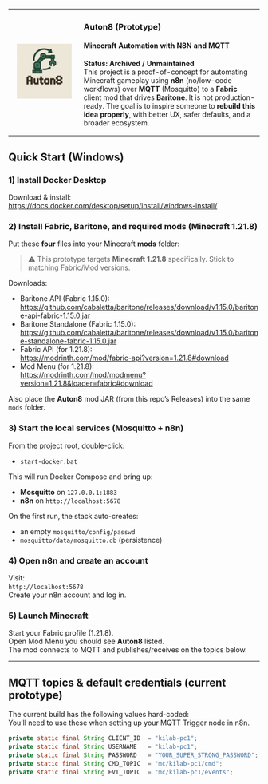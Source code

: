 <table align="center" width="100%">
  <tr>
    <td align="center" width="130" style="min-width:130px;">
      <img src="src/main/resources/icon.png" alt="Auton8 logo" width="110">
    </td>
    <td>

### Auton8 (Prototype)
#### Minecraft Automation with N8N and MQTT

**Status: Archived / Unmaintained**  
This project is a proof-of-concept for automating Minecraft gameplay using **n8n** (no/low-code workflows) over **MQTT** (Mosquitto) to a **Fabric** client mod that drives **Baritone**.
It is not production-ready. The goal is to inspire someone to **rebuild this idea properly**, with better UX, safer defaults, and a broader ecosystem.


  </tr>
</table>

## Quick Start (Windows)

### 1) Install Docker Desktop
Download & install:  
https://docs.docker.com/desktop/setup/install/windows-install/

### 2) Install Fabric, Baritone, and required mods (Minecraft 1.21.8)
Put these **four** files into your Minecraft **mods** folder:
> ⚠️ This prototype targets **Minecraft 1.21.8** specifically. Stick to matching Fabric/Mod versions.

Downloads:
- Baritone API (Fabric 1.15.0):  
  https://github.com/cabaletta/baritone/releases/download/v1.15.0/baritone-api-fabric-1.15.0.jar
- Baritone Standalone (Fabric 1.15.0):  
  https://github.com/cabaletta/baritone/releases/download/v1.15.0/baritone-standalone-fabric-1.15.0.jar
- Fabric API (for 1.21.8):  
  https://modrinth.com/mod/fabric-api?version=1.21.8#download
- Mod Menu (for 1.21.8):  
  https://modrinth.com/mod/modmenu?version=1.21.8&loader=fabric#download

Also place the **Auton8** mod JAR (from this repo’s Releases) into the same `mods` folder.

### 3) Start the local services (Mosquitto + n8n)
From the project root, double-click:
- `start-docker.bat`

This will run Docker Compose and bring up:
- **Mosquitto** on `127.0.0.1:1883`
- **n8n** on `http://localhost:5678`

On the first run, the stack auto-creates:
- an empty `mosquitto/config/passwd`
- `mosquitto/data/mosquitto.db` (persistence)

### 4) Open n8n and create an account
Visit:  
`http://localhost:5678`  
Create your n8n account and log in.

### 5) Launch Minecraft
Start your Fabric profile (1.21.8).  
Open Mod Menu you should see **Auton8** listed.  
The mod connects to MQTT and publishes/receives on the topics below.

---

## MQTT topics & default credentials (current prototype)

The current build has the following values hard-coded:  
You’ll need to use these when setting up your MQTT Trigger node in n8n.

```java
private static final String CLIENT_ID  = "kilab-pc1";
private static final String USERNAME   = "kilab-pc1";
private static final String PASSWORD   = "YOUR_SUPER_STRONG_PASSWORD";
private static final String CMD_TOPIC  = "mc/kilab-pc1/cmd";
private static final String EVT_TOPIC  = "mc/kilab-pc1/events";
